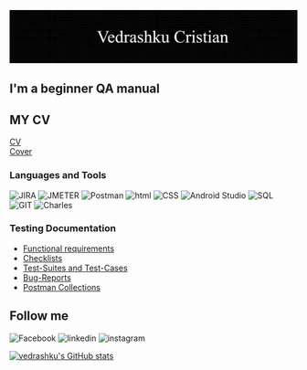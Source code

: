 ![Header](https://github.com/vedrashku/vedrashku/blob/main/asserts/header.png)

## I'm a beginner QA manual

## MY CV
<a href="https://drive.google.com/file/d/1yOrSd80NNQwMLpVTg7FQYxckg42ey9CE/view?usp=sharing" rel="nofollow">CV</a> <br>
<a href="https://drive.google.com/file/d/1hUQnD1CHxQZywegBN2LWWmyqKoMzcCyI/view?usp=sharing" rel="nofollow">Cover</a>

### Languages and Tools
![JIRA](https://img.shields.io/badge/-JIRA-090909?style=for-the-badge&logo=jira) ![JMETER](https://img.shields.io/badge/-JMETER-090909?style=for-the-badge&logo=JMETER)
![Postman](https://img.shields.io/badge/-Postman-090909?style=for-the-badge&logo=postman)
![html](https://img.shields.io/badge/-html-090909?style=for-the-badge&logo=HTML)
![CSS](https://img.shields.io/badge/-css-090909?style=for-the-badge&logo=CSS)
![Android Studio](https://img.shields.io/badge/-Android_Studio-090909?style=for-the-badge&logo=AndroidStudio)
![SQL](https://img.shields.io/badge/-SQL-090909?style=for-the-badge&logo=mySQL)
![GIT](https://img.shields.io/badge/-GIT-090909?style=for-the-badge&logo=GIThub)
![Charles](https://img.shields.io/badge/-Charles-090909?style=for-the-badge&logo=Charles)

### Testing Documentation
   <ul>
     <li><a href="https://docs.google.com/document/d/19H6M8OiqFbkpUpWeDHnbB8SM5dWQsqswC6jTlR3PWr8/edit?usp=sharing" rel="nofollow">Functional requirements</a></li>
     <li><a href=" " rel="nofollow">Checklists</a></li>
     <li><a href=" " rel="nofollow">Test-Suites and Test-Cases</a></li>
     <li><a href=" " rel="nofollow">Bug-Reports</a></li>
     <li><a href=" " rel="nofollow">Postman Collections</a></li>
   </ul>


## Follow me
![Facebook](https://img.shields.io/badge/-Facebook-090909?style=for-the-badge&logo=facebook) ![linkedin](https://img.shields.io/badge/-linkedin-090909?style=for-the-badge&logo=linkedin) ![instagram](https://img.shields.io/badge/-instagram-090909?style=for-the-badge&logo=instagram) 

[![vedrashku's GitHub stats](https://github-readme-stats.vercel.app/api?username=vedrashku)](https://github.com/vedrashku/github-readme-stats)


